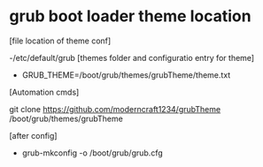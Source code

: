 # grub boot loader theme location

[file location of theme conf]

-/etc/default/grub
[themes folder and configuratio entry for theme]

- GRUB_THEME=/boot/grub/themes/grubTheme/theme.txt

[Automation cmds]

git clone https://github.com/moderncraft1234/grubTheme /boot/grub/themes/grubTheme

[after config]

- grub-mkconfig -o /boot/grub/grub.cfg

